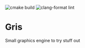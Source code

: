 ![cmake build](https://github.com/BartSiwek/Gris/workflows/cmake%20build/badge.svg?branch=master)
![clang-format lint](https://github.com/BartSiwek/Gris/workflows/clang-format%20lint/badge.svg?branch=master)

# Gris
Small graphics engine to try stuff out
